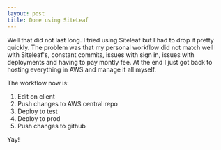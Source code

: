 ```yaml
---
layout: post
title: Done using SiteLeaf
---
```


Well that did not last long. I tried using Siteleaf but I had to drop it pretty quickly. The problem was that my personal workflow did not match well with Siteleaf's, constant commits, issues with sign in, issues with deployments and having to pay montly fee. At the end I just got back to hosting everything in AWS and manage it all  myself.

The workflow now is:
 1. Edit on client
 2. Push changes to AWS central repo
 3. Deploy to test 
 4. Deploy to prod
 5. Push changes to github

Yay!
